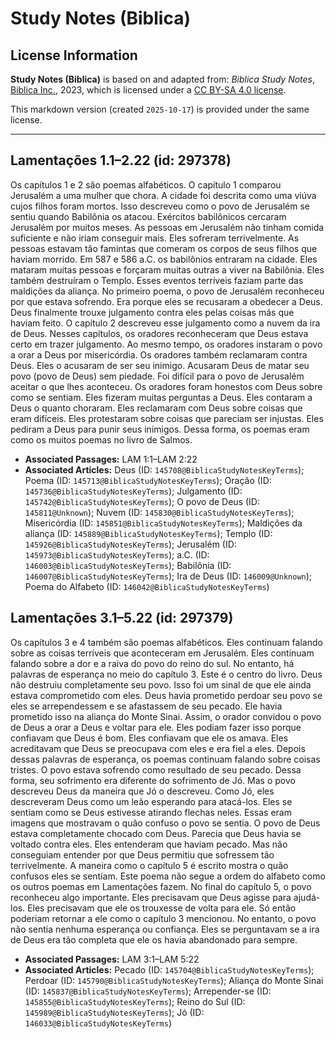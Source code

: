 # Study Notes (Biblica)

## License Information

**Study Notes (Biblica)** is based on and adapted from: _Biblica Study Notes_, [Biblica Inc.](https://www.biblica.com/), 2023, which is licensed under a [CC BY-SA 4.0 license](https://creativecommons.org/licenses/by-sa/4.0/legalcode.en).

This markdown version (created `2025-10-17`) is provided under the same license.



--------------------------------

## Lamentações 1.1–2.22 (id: 297378)

Os capítulos 1 e 2 são poemas alfabéticos. O capítulo 1 comparou Jerusalém a uma mulher que chora. A cidade foi descrita como uma viúva cujos filhos foram mortos. Isso descreveu como o povo de Jerusalém se sentiu quando Babilônia os atacou. Exércitos babilônicos cercaram Jerusalém por muitos meses. As pessoas em Jerusalém não tinham comida suficiente e não iriam conseguir mais. Eles sofreram terrivelmente. As pessoas estavam tão famintas que comeram os corpos de seus filhos que haviam morrido. Em 587 e 586 a.C. os babilônios entraram na cidade. Eles mataram muitas pessoas e forçaram muitas outras a viver na Babilônia. Eles também destruíram o Templo. Esses eventos terríveis faziam parte das maldições da aliança. No primeiro poema, o povo de Jerusalém reconheceu por que estava sofrendo. Era porque eles se recusaram a obedecer a Deus. Deus finalmente trouxe julgamento contra eles pelas coisas más que haviam feito. O capítulo 2 descreveu esse julgamento como a nuvem da ira de Deus. Nesses capítulos, os oradores reconheceram que Deus estava certo em trazer julgamento. Ao mesmo tempo, os oradores instaram o povo a orar a Deus por misericórdia. Os oradores também reclamaram contra Deus. Eles o acusaram de ser seu inimigo. Acusaram Deus de matar seu povo (povo de Deus) sem piedade. Foi difícil para o povo de Jerusalém aceitar o que lhes aconteceu. Os oradores foram honestos com Deus sobre como se sentiam. Eles fizeram muitas perguntas a Deus. Eles contaram a Deus o quanto choraram. Eles reclamaram com Deus sobre coisas que eram difíceis. Eles protestaram sobre coisas que pareciam ser injustas. Eles pediram a Deus para punir seus inimigos. Dessa forma, os poemas eram como os muitos poemas no livro de Salmos.

* **Associated Passages:** LAM 1:1–LAM 2:22
* **Associated Articles:** Deus (ID: `145708@BiblicaStudyNotesKeyTerms`); Poema (ID: `145713@BiblicaStudyNotesKeyTerms`); Oração (ID: `145736@BiblicaStudyNotesKeyTerms`); Julgamento (ID: `145742@BiblicaStudyNotesKeyTerms`); O povo de Deus (ID: `145811@Unknown`); Nuvem (ID: `145830@BiblicaStudyNotesKeyTerms`); Misericórdia (ID: `145851@BiblicaStudyNotesKeyTerms`); Maldições da aliança (ID: `145889@BiblicaStudyNotesKeyTerms`); Templo (ID: `145926@BiblicaStudyNotesKeyTerms`); Jerusalém (ID: `145973@BiblicaStudyNotesKeyTerms`); a.C. (ID: `146003@BiblicaStudyNotesKeyTerms`); Babilônia (ID: `146007@BiblicaStudyNotesKeyTerms`); Ira de Deus (ID: `146009@Unknown`); Poema do Alfabeto (ID: `146042@BiblicaStudyNotesKeyTerms`)

## Lamentações 3.1–5.22 (id: 297379)

Os capítulos 3 e 4 também são poemas alfabéticos. Eles continuam falando sobre as coisas terríveis que aconteceram em Jerusalém. Eles continuam falando sobre a dor e a raiva do povo do reino do sul. No entanto, há palavras de esperança no meio do capítulo 3\. Este é o centro do livro. Deus não destruiu completamente seu povo. Isso foi um sinal de que ele ainda estava comprometido com eles. Deus havia prometido perdoar seu povo se eles se arrependessem e se afastassem de seu pecado. Ele havia prometido isso na aliança do Monte Sinai. Assim, o orador convidou o povo de Deus a orar a Deus e voltar para ele. Eles podiam fazer isso porque confiavam que Deus é bom. Eles confiavam que ele os amava. Eles acreditavam que Deus se preocupava com eles e era fiel a eles. Depois dessas palavras de esperança, os poemas continuam falando sobre coisas tristes. O povo estava sofrendo como resultado de seu pecado. Dessa forma, seu sofrimento era diferente do sofrimento de Jó. Mas o povo descreveu Deus da maneira que Jó o descreveu. Como Jó, eles descreveram Deus como um leão esperando para atacá\-los. Eles se sentiam como se Deus estivesse atirando flechas neles. Essas eram imagens que mostravam o quão confuso o povo se sentia. O povo de Deus estava completamente chocado com Deus. Parecia que Deus havia se voltado contra eles. Eles entenderam que haviam pecado. Mas não conseguiam entender por que Deus permitiu que sofressem tão terrivelmente. A maneira como o capítulo 5 é escrito mostra o quão confusos eles se sentiam. Este poema não segue a ordem do alfabeto como os outros poemas em Lamentações fazem. No final do capítulo 5, o povo reconheceu algo importante. Eles precisavam que Deus agisse para ajudá\-los. Eles precisavam que ele os trouxesse de volta para ele. Só então poderiam retornar a ele como o capítulo 3 mencionou. No entanto, o povo não sentia nenhuma esperança ou confiança. Eles se perguntavam se a ira de Deus era tão completa que ele os havia abandonado para sempre.

* **Associated Passages:** LAM 3:1–LAM 5:22
* **Associated Articles:** Pecado (ID: `145704@BiblicaStudyNotesKeyTerms`); Perdoar (ID: `145790@BiblicaStudyNotesKeyTerms`); Aliança do Monte Sinai (ID: `145837@BiblicaStudyNotesKeyTerms`); Arrepender-se (ID: `145855@BiblicaStudyNotesKeyTerms`); Reino do Sul (ID: `145989@BiblicaStudyNotesKeyTerms`); Jó (ID: `146033@BiblicaStudyNotesKeyTerms`)

